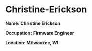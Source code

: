 # Christine-Erickson

**Name: Christine Erickson**

**Occupation: Firmware Engineer**

**Location: Milwaukee, WI**
